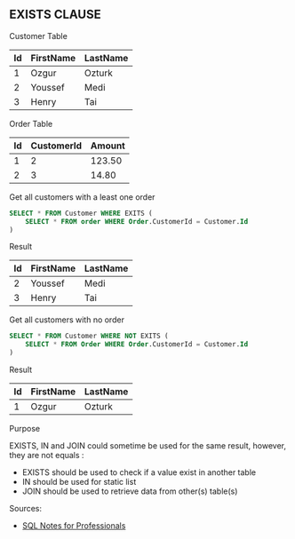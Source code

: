 ## EXISTS CLAUSE
Customer Table

| Id | FirstName | LastName |
|----|-----------|----------|
| 1  | Ozgur     | Ozturk   |
| 2  | Youssef   | Medi     |
| 3  | Henry     | Tai      |

Order Table

| Id  | CustomerId | Amount  |
|-----|------------|---------|
| 1   | 2          | 123.50  |
| 2   | 3          | 14.80   |

Get all customers with a least one order
```sql
SELECT * FROM Customer WHERE EXITS (
    SELECT * FROM order WHERE Order.CustomerId = Customer.Id    
)
```
Result

| Id  | FirstName | LastName |
|-----|-----------|----------|
| 2   | Youssef   | Medi     |
| 3   | Henry     | Tai      |

Get all customers with no order
```sql
SELECT * FROM Customer WHERE NOT EXITS (
    SELECT * FROM Order WHERE Order.CustomerId = Customer.Id
)
```
Result

| Id | FirstName | LastName |
|----|-----------|----------|
| 1  | Ozgur     | Ozturk   |

Purpose

EXISTS, IN and JOIN could sometime be used for the same result, however, they are not equals :
* EXISTS should be used to check if a value exist in another table
* IN should be used for static list
* JOIN should be used to retrieve data from other(s) table(s)

Sources:
* [SQL Notes for Professionals](https://goalkicker.com/SQLBook)